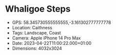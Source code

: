 # Whaligoe Steps

- GPS: 58.345730555555555,-3.161302777777778
- Location: Caithness
- Tags: Landscape, Coast
- Camera: Apple iPhone 14 Pro Max
- Date: 2023-04-22T11:00:22.000+01:00
- Dimensions: 4032x3024
